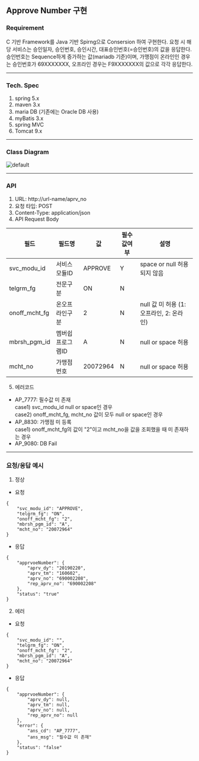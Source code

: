 ## Approve Number 구현   
### Requirement  
C 기반 Framework를 Java 기반 Spirng으로 Consersion 하여 구현한다. 요청 시 해당 서비스는 승인일자, 승인번호, 승인시간, 대표승인번호(=승인번호)의 값을 응답한다. 승인번호는 Sequence하게 증가하는 값(mariadb 기준)이며, 가맹점이 온라인인 경우는 승인번호가 69XXXXXXX, 오프라인 경우는 F9XXXXXXX의 값으로 각각 응답한다.   
   
---   

### Tech. Spec
1. spring 5.x
2. maven 3.x
3. maria DB (기존에는 Oracle DB 사용)
4. myBatis 3.x   
5. spring MVC   
6. Tomcat 9.x

---   

### Class Diagram   
![default](https://user-images.githubusercontent.com/20740884/53078009-a5f03600-3536-11e9-994f-29be6766eb3f.JPG)

---   

### API
1. URL: http://url-name/aprv_no
2. 요청 타입: POST
3. Content-Type: application/json
4. API Request Body   

| 필드          | 필드명           | 값       | 필수값여부 | 설명                                     |   
|---------------|------------------|----------|------------|--------------------------------------- |   
| svc_modu_id   | 서비스모듈ID     | APPROVE  | Y          | space or null 허용되지 않음              |   
| telgrm_fg     | 전문구분         | ON       | N          |                                         |   
| onoff_mcht_fg | 온오프라인구분   | 2        | N          | null 값 미 허용 (1: 오프라인, 2: 온라인)  |   
| mbrsh_pgm_id  | 멤버쉽프로그램ID | A        | N          | null or space 허용                      |   
| mcht_no       | 가맹점번호       | 20072964 | N          | null or space 허용                      |      

5. 에러코드   
* AP_7777: 필수값 미 존재   
  case1) svc_modu_id null or space인 경우   
  case2) onoff_mcht_fg, mcht_no 값이 모두 null or space인 경우   
* AP_8830: 가맹점 미 등록   
  case1) onoff_mcht_fg의 값이 "2"이고 mcht_no을 값을 조회했을 때 미 존재하는 경우   
* AP_9080: DB Fail      

---   

### 요청/응답 예시   
1. 정상   
* 요청   
```       
{
    "svc_modu_id": "APPROVE",
    "telgrm_fg": "ON",
    "onoff_mcht_fg": "2",
    "mbrsh_pgm_id": "A",
    "mcht_no": "20072964"
}   
 ```   
* 응답   
```   
{
    "apprvoeNumber": {
        "aprv_dy": "20190220",
        "aprv_tm": "160602",
        "aprv_no": "690002208",
        "rep_aprv_no": "690002208"
    },
    "status": "true"
}   
```   
2. 에러   
* 요청   
```   
{
    "svc_modu_id": "",
    "telgrm_fg": "ON",
    "onoff_mcht_fg": "2",
    "mbrsh_pgm_id": "A",
    "mcht_no": "20072964"
}   
```   
* 응답   
```   
{
    "apprvoeNumber": {
        "aprv_dy": null,
        "aprv_tm": null,
        "aprv_no": null,
        "rep_aprv_no": null
    },
    "error": {
        "ans_cd": "AP_7777",
        "ans_msg": "필수값 미 존재"
    },
    "status": "false"
}   
```   
